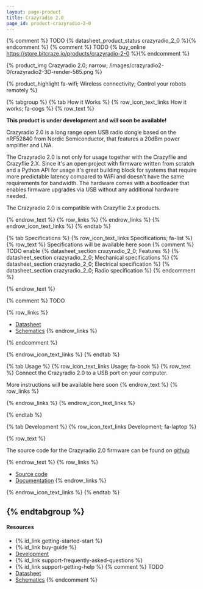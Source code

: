 ```yaml
---
layout: page-product
title: Crazyradio 2.0
page_id: product-crazyradio-2-0
---
```


{% comment %} TODO {% datasheet_product_status crazyradio_2_0 %}{% endcomment %}
{% comment %} TODO {% buy_online https://store.bitcraze.io/products/crazyradio-2-0 %}{% endcomment %}

{% product_img Crazyradio 2.0; narrow; /images/crazyradio2-0/crazyradio2-3D-render-585.png %}

{% product_highlight fa-wifi; Wireless connectivity; Control your robots remotely %}

{% tabgroup %}
{% tab How it Works %}
{% row_icon_text_links How it works; fa-cogs %}
{% row_text %}

**This product is under development and will soon be available!**

Crazyradio 2.0 is a long range open USB radio dongle based on the nRF52840 from Nordic Semiconductor, that features a
20dBm power amplifier and LNA.

The Crazyradio 2.0 is not only for usage together with the Crazyflie and Crazyflie 2.X. Since
it's an open project with firmware written from scratch and a Python API for usage it's great
building block for systems that require more predictable latency compared to WiFi and doesn't have the same
requirements for bandwidth. The hardware comes with a
bootloader that enables firmware upgrades via USB without any additional hardware needed.

The Crazyradio 2.0 is compatible with Crazyflie 2.x products.

{% endrow_text %}
{% row_links %}
{% endrow_links %}
{% endrow_icon_text_links %}
{% endtab %}


{% tab Specifications %}
{% row_icon_text_links Specifications; fa-list %}
{% row_text %}
Specifications will be available here soon
{% comment %} TODO enable
{% datasheet_section crazyradio_2_0; Features %}
{% datasheet_section crazyradio_2_0; Mechanical specifications %}
{% datasheet_section crazyradio_2_0; Electrical specification %}
{% datasheet_section crazyradio_2_0; Radio specification %}
{% endcomment %}

{% endrow_text %}


{% comment %}
TODO

{% row_links %}
- [Datasheet](/documentation/hardware/crazyradio_2_0/crazyradio_2_0-datasheet.pdf)
- [Schematics](/documentation/hardware/crazyradio-2-0/crazyradio2-reve-schematic.pdf)
{% endrow_links %}

{% endcomment %}

{% endrow_icon_text_links %}
{% endtab %}


{% tab Usage %}
{% row_icon_text_links Usage; fa-book %}
{% row_text %}
Connect the Crazyradio 2.0 to a USB port on your computer.

More instructions will be available here soon
{% endrow_text %}
{% row_links %}

{% endrow_links %}
{% endrow_icon_text_links %}

{% endtab %}


{% tab Development %}
{% row_icon_text_links Development;  fa-laptop %}

{% row_text %}

The source code for the Crazyradio 2.0 firmware can be found on [github](https://github.com/bitcraze/crazyradio2-firmware)

{% endrow_text %}
{% row_links %}
- [Source code](https://github.com/bitcraze/crazyradio2-firmware)
- [Documentation](/documentation/repository/crazyradio2-firmware/main/)
{% endrow_links %}

{% endrow_icon_text_links %}
{% endtab %}

{% endtabgroup %}
---

#### Resources

- {% id_link getting-started-start %}
- {% id_link buy-guide %}
- [Development](/documentation/repository/crazyradio2-firmware/main/)
- {% id_link support-frequently-asked-questions %}
- {% id_link support-getting-help %}
{% comment %}
TODO
- [Datasheet](/documentation/hardware/crazyradio_2_0/crazyradio_2_0-datasheet.pdf)
- [Schematics](/documentation/hardware/crazyradio-2-0/crazyradio2-reve-schematic.pdf)
{% endcomment %}
